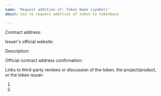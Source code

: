 ```yaml
---
name: 'Request addition of: Token Name (symbol)'
about: Use to request addition of token to tokenbase

---
```


<!--
This is a token listing request template, see required items and comments. Please follow it if you are requesting a token listing.
Token listing guide: https://www.reddit.com/r/ForkDelta/comments/7tntnz/how_to_get_an_erc20_token_listed_on_forkdelta/
Got questions? Join Discord chat: https://discord.gg/mMnRq7m

If you are not requesting a token listing, feel free to delete this template
-->

Contract address:

Issuer's official website:

Description: <!-- 1-3 sentences for the token's description: at least one on the token issuer (eg., the product they are building) and one on token's purpose. -->


Official contract address confirmation: <!-- Contract address confirmation MUST be linked from the official website and MUST be visible publicly. It CANNOT be an Etherscan.io link. If the confirmation is not visible immediately, include an explanation of how to find it. -->

Links to third-party reviews or discussion of the token, the project/product, or the token issuer:
<!--
Links should be of at least two disctinct kinds, including, but is not limited to: articles in the media, independent blog posts, ICO ranking websites, third party reporting on established company partnerships, YouTube videos, comments from high ranked users in BitcoinTalk.
Note:
* We are looking for substance in reviews. Reviews like "Interesting project, good luck", "to the moon" are NOT acceptable.
* These reviews cannot be on a resource controlled by the project (ie., project's subreddits or Telegram channels do not count as third-party discussion).
-->
1. 
2.
